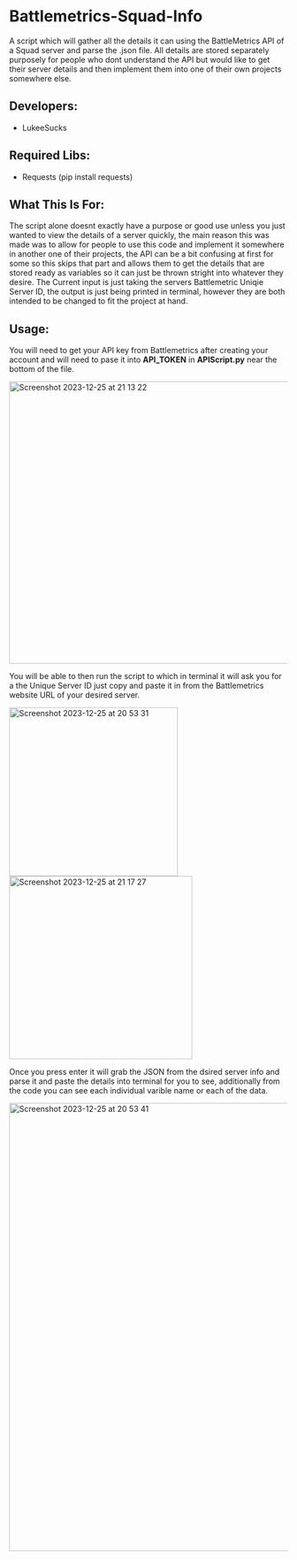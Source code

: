 # Battlemetrics-Squad-Info
A script which will gather all the details it can using the BattleMetrics API of a Squad server and parse the .json file. All details are stored separately purposely for people who dont understand the API but would like to get their server details and then implement them into one of their own projects somewhere else.

## Developers:
- LukeeSucks

## Required Libs:
- Requests (pip install requests)

## What This Is For:
The script alone doesnt exactly have a purpose or good use unless you just wanted to view the details of a server quickly, the main reason this was made was to allow for people to use this code and implement it somewhere in another one of their projects, the API can be a bit confusing at first for some so this skips that part and allows them to get the details that are stored ready as variables so it can just be thrown stright into whatever they desire. The Current input is just taking the servers Battlemetric Uniqie Server ID, the output is just being printed in terminal, however they are both intended to be changed to fit the project at hand.

## Usage:
You will need to get your API key from Battlemetrics after creating your account and will need to pase it into **API_TOKEN** in **APIScript.py** near the bottom of the file.

<img width="510" alt="Screenshot 2023-12-25 at 21 13 22" src="https://github.com/LukeeSucks/Battlemetrics-Squad-Info/assets/105941171/1765a5ae-b910-43e3-bdb3-52489c4ab958">

You will be able to then run the script to which in terminal it will ask you for a the Unique Server ID just copy and paste it in from the Battlemetrics website URL of your desired server.

<img width="305" alt="Screenshot 2023-12-25 at 20 53 31" src="https://github.com/LukeeSucks/Battlemetrics-Squad-Info/assets/105941171/44cff880-390e-4d01-902d-3c905a905b81">

<img width="331" alt="Screenshot 2023-12-25 at 21 17 27" src="https://github.com/LukeeSucks/Battlemetrics-Squad-Info/assets/105941171/4c3935ed-6b7c-4ddd-82e9-0edace76775c">

Once you press enter it will grab the JSON from the dsired server info and parse it and paste the details into terminal for you to see, additionally from the code you can see each individual varible name or each of the data.

<img width="810" alt="Screenshot 2023-12-25 at 20 53 41" src="https://github.com/LukeeSucks/Battlemetrics-Squad-Info/assets/105941171/39b1e86a-6d89-47a5-8dee-57324a51c6ce">

